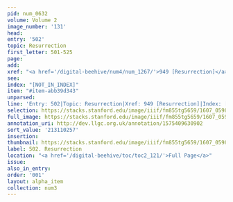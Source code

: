 ```yaml
---
pid: num_0632
volume: Volume 2
image_number: '131'
head:
entry: '502'
topic: Resurrection
first_letter: 501-525
page:
add:
xref: "<a href='/digital-beehive/num4/num_1267/'>949 [Resurrection]</a>"
see:
index: "[NOT_IN_INDEX]"
item: "#item-abb39d343"
unparsed:
line: 'Entry: 502|Topic: Resurrection|Xref: 949 [Resurrection]|Index: [NOT_IN_INDEX]|#item-abb39d343'
selection: https://stacks.stanford.edu/image/iiif/fm855tg5659/1607_0598/330,257,2962,730/full/0/default.jpg
full_image: https://stacks.stanford.edu/image/iiif/fm855tg5659/1607_0598/full/full/0/default.jpg
annotation_uri: http://dev.llgc.org.uk/annotation/1575409630902
sort_value: '213110257'
insertion:
thumbnail: https://stacks.stanford.edu/image/iiif/fm855tg5659/1607_0598/330,257,600,180/250,/0/default.jpg
label: 502. Resurrection
location: "<a href='/digital-beehive/toc/toc2_121/'>Full Page</a>"
issue:
also_in_entry:
order: '001'
layout: alpha_item
collection: num3
---
```

